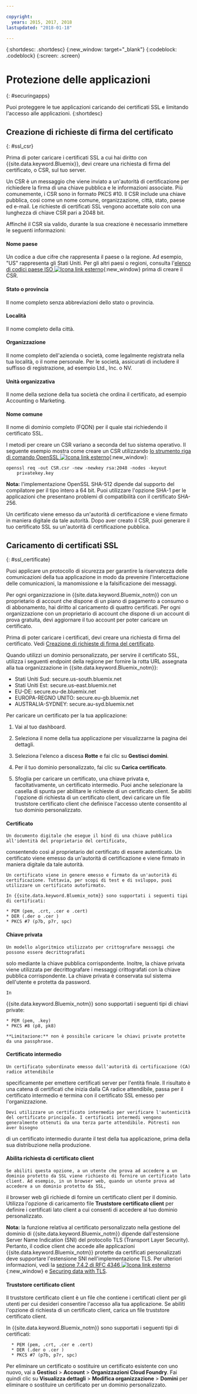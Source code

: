 ```yaml
---

copyright:
  years: 2015, 2017, 2018
lastupdated: "2018-01-18"

---
```


{:shortdesc: .shortdesc}
{:new_window: target="_blank"}
{:codeblock: .codeblock}
{:screen: .screen}

# Protezione delle applicazioni
{: #securingapps}


Puoi proteggere le tue applicazioni caricando dei certificati SSL e limitando l'accesso alle applicazioni.
{:shortdesc}

## Creazione di richieste di firma del certificato
{: #ssl_csr}

Prima di poter caricare i certificati SSL a cui hai diritto con {{site.data.keyword.Bluemix}}, devi creare una richiesta di firma del certificato, o CSR, sul tuo server.

Un CSR è un messaggio che viene inviato a un'autorità di certificazione per richiedere la firma di una chiave pubblica
e le informazioni associate. Più comunemente, i CSR sono in formato PKCS #10. Il CSR include una chiave pubblica,
così come un nome comune, organizzazione, città, stato, paese ed e-mail. Le richieste di certificati SSL
vengono accettate solo con una lunghezza di chiave CSR pari a 2048 bit.

Affinché il CSR sia valido, durante la sua creazione è necessario immettere le seguenti informazioni:

#### Nome paese

  Un codice a due cifre che rappresenta il paese o la regione. Ad esempio, "US" rappresenta gli Stati
Uniti. Per gli altri paesi o regioni, consulta l'[elenco di codici paese ISO ![Icona link esterno](../icons/launch-glyph.svg "Icona link esterno")](https://www.iso.org/obp/ui/#search){:new_window} prima di creare il CSR.

#### Stato o provincia

  Il nome completo senza abbreviazioni dello stato o provincia.

#### Località

  Il nome completo della città.

#### Organizzazione

  Il nome completo dell'azienda o società, come legalmente registrata nella tua località, o il nome
personale. Per le società, assicurati di includere il suffisso di registrazione, ad esempio Ltd., Inc. o NV.

#### Unità organizzativa

  Il nome della sezione della tua società che ordina il certificato, ad esempio Accounting o
Marketing.

#### Nome comune

  Il nome di dominio completo (FQDN) per il quale stai richiedendo il certificato SSL.

I metodi per creare un CSR variano a seconda del tuo sistema operativo. Il seguente esempio mostra come creare un CSR utilizzando [lo strumento riga di comando OpenSSL ![Icona link esterno](../icons/launch-glyph.svg "Icona link esterno")](http://www.openssl.org/){:new_window}:

```
openssl req -out CSR.csr -new -newkey rsa:2048 -nodes -keyout
    privatekey.key
```

**Nota:** l'implementazione OpenSSL SHA-512 dipende dal supporto del compilatore per il tipo intero a 64 bit. Puoi utilizzare
l'opzione SHA-1 per le applicazioni che presentano problemi di compatibilità con il certificato
SHA-256.

Un certificato viene emesso da un'autorità di
certificazione e viene firmato in maniera digitale da tale autorità. Dopo aver creato il CSR, puoi generare il tuo certificato SSL su un'autorità di certificazione pubblica.

## Caricamento di certificati SSL
{: #ssl_certificate}

Puoi applicare un protocollo di sicurezza per garantire la riservatezza
delle comunicazioni della tua applicazione in modo da prevenire l'intercettazione delle comunicazioni,
la manomissione e la falsificazione dei messaggi.

Per ogni organizzazione in {{site.data.keyword.Bluemix_notm}} con un proprietario di account che dispone di un piano di pagamento a consumo o di abbonamento, hai diritto al caricamento di quattro certificati. Per ogni organizzazione con un proprietario di account che dispone di un account di prova gratuita, devi aggiornare il tuo account per poter caricare un certificato.

Prima di poter caricare i certificati, devi creare una
richiesta di firma del certificato. Vedi [Creazione di richieste di firma del certificato](#ssl_csr).

Quando utilizzi un dominio personalizzato, per servire il certificato SSL, utilizza i seguenti endpoint della regione per fornire la rotta URL assegnata alla tua organizzazione in {{site.data.keyword.Bluemix_notm}}:

  * Stati Uniti Sud: secure.us-south.bluemix.net
  * Stati Uniti Est: secure.us-east.bluemix.net
  * EU-DE: secure.eu-de.bluemix.net
  * EUROPA-REGNO UNITO: secure.eu-gb.bluemix.net
  * AUSTRALIA-SYDNEY: secure.au-syd.bluemix.net


Per caricare un certificato per la tua applicazione:

1. Vai al tuo dashboard.

2. Seleziona il nome della tua applicazione per visualizzarne la pagina dei dettagli.

3. Seleziona l'elenco a discesa **Rotte** e fai clic su **Gestisci domini**.

3. Per il tuo dominio personalizzato, fai clic su **Carica certificato**.

4. Sfoglia per caricare un certificato, una chiave privata e,
facoltativamente, un certificato intermedio. Puoi anche selezionare la casella di spunta per abilitare le richieste di un certificato client. Se abiliti l'opzione di richiesta di un certificato client, devi caricare un file truststore certificato client che definisce l'accesso utente consentito al tuo dominio personalizzato.

  #### Certificato

    Un documento digitale che esegue il bind di una chiave pubblica all'identità del proprietario del certificato,
consentendo così al proprietario del certificato di essere autenticato. Un certificato viene emesso da un'autorità di
certificazione e viene firmato in maniera digitale da tale autorità.

    Un certificato viene in genere emesso e firmato da un'autorità di certificazione. Tuttavia, per scopi di test e di sviluppo, puoi utilizzare un certificato autofirmato.

    In {{site.data.keyword.Bluemix_notm}} sono supportati i seguenti tipi di certificati:

	* PEM (pem, .crt, .cer e .cert)
	* DER (.der o .cer )
	* PKCS #7 (p7b, p7r, spc)

  #### Chiave privata

    Un modello algoritmico utilizzato per crittografare messaggi che possono essere decrittografati
solo mediante la chiave pubblica corrispondente. Inoltre, la chiave privata viene utilizzata per decrittografare i messaggi crittografati con la chiave pubblica corrispondente. La chiave privata è conservata sul sistema dell'utente e protetta da password.

    In
{{site.data.keyword.Bluemix_notm}} sono supportati i seguenti tipi di chiavi private:

    * PEM (pem, .key)
    * PKCS #8 (p8, pk8)

    **Limitazione:** non è possibile caricare le chiavi private protette da una passphrase.

  #### Certificato intermedio

    Un certificato subordinato emesso dall'autorità di certificazione (CA) radice attendibile
specificamente per emettere certificati server per l'entità finale. Il risultato è una catena di certificati
che inizia dalla CA radice attendibile, passa per il certificato intermedio e termina con il certificato
SSL emesso per l'organizzazione.

    Devi utilizzare un certificato intermedio per verificare l'autenticità del certificato principale. I certificati intermedi vengono generalmente ottenuti da una terza parte attendibile. Potresti non aver bisogno
di un certificato intermedio durante il test della tua applicazione, prima della sua distribuzione nella produzione.

  #### Abilita richiesta di certificato client

    Se abiliti questa opzione, a un utente che prova ad accedere a un dominio protetto da SSL viene richiesto di fornire un certificato lato client. Ad esempio, in un browser web, quando un utente prova ad accedere a un dominio protetto da SSL,
il browser web gli richiede di fornire un certificato client per il dominio. Utilizza l'opzione di caricamento file **Truststore certificato client** per definire i certificati lato client a cui consenti di accedere al tuo dominio personalizzato.

  **Nota:** la funzione relativa al certificato personalizzato nella gestione del dominio di {{site.data.keyword.Bluemix_notm}} dipende dall'estensione Server Name Indication (SNI) del protocollo TLS (Transport Layer Security). Pertanto, il codice
client che accede alle applicazioni {{site.data.keyword.Bluemix_notm}}
protette da certificati personalizzati deve supportare l'estensione SNI nell'implementazione
TLS. Per ulteriori informazioni, vedi la [sezione 7.4.2 di RFC 4346 ![Icona link esterno](../icons/launch-glyph.svg "Icona link esterno")](http://tools.ietf.org/html/rfc4346#section-7.4.2){:new_window} e [Securing data with TLS](/docs/get-support/appsectls.html).

  #### Truststore certificato client

  Il truststore certificato client è un file che contiene i certificati client per gli utenti per cui desideri consentire l'accesso alla tua applicazione. Se abiliti l'opzione di richiesta di un certificato client, carica un file truststore certificato client.

   In {{site.data.keyword.Bluemix_notm}} sono supportati i seguenti tipi di certificati:

      * PEM (pem, .crt, .cer e .cert)
	  * DER (.der o .cer )
      * PKCS #7 (p7b, p7r, spc)

Per eliminare un certificato o sostituire un certificato esistente con uno nuovo, vai a **Gestisci** > **Account** > **Organizzazioni Cloud Foundry**. Fai quindi clic su **Visualizza dettagli** > **Modifica organizzazione** > **Domini** per eliminare o sostituire un certificato per un dominio personalizzato.
